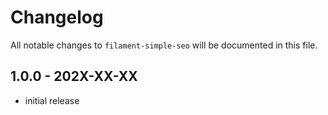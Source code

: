 # Changelog

All notable changes to `filament-simple-seo` will be documented in this file.

## 1.0.0 - 202X-XX-XX

- initial release
